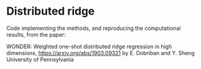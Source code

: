 # Distributed ridge

Code implementing the methods, and reproducing the computational results, from the paper:

WONDER: Weighted one-shot distributed ridge regression in high dimensions, https://arxiv.org/abs/1903.09321
by E. Dobriban and Y. Sheng
University of Pennsylvania
